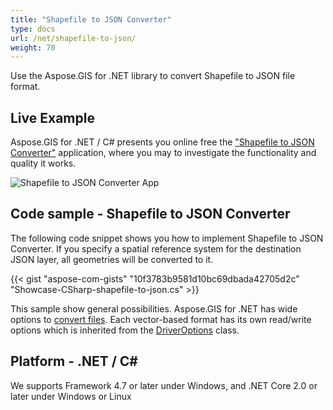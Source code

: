 ```yaml
---
title: "Shapefile to JSON Converter"
type: docs
url: /net/shapefile-to-json/
weight: 70
---
```


Use the Aspose.GIS for .NET library to convert Shapefile to JSON file format.

## **Live Example**

Aspose.GIS for .NET / C# presents you online free the ["Shapefile to JSON Converter"](https://products.aspose.app/gis/conversion/shapefile-to-json) application, where you may to investigate the functionality and quality it works.

![Shapefile to JSON Converter App](conversion.png)

## **Code sample - Shapefile to JSON Converter**

The following code snippet shows you how to implement Shapefile to JSON Converter. If you specify a spatial reference system for the destination JSON layer, all geometries will be converted to it. 

{{< gist "aspose-com-gists" "10f3783b9581d10bc69dbada42705d2c" "Showcase-CSharp-shapefile-to-json.cs" >}}

This sample show general possibilities. Aspose.GIS for .NET has wide options to [convert files](https://docs.aspose.com/gis/net/vector-layers/). Each vector-based format has its own read/write options which is inherited from the [DriverOptions](https://reference.aspose.com/gis/net/aspose.gis/driveroptions) class.

## **Platform - .NET / C#**

We supports Framework 4.7 or later under Windows, and .NET Core 2.0 or later under Windows or Linux
